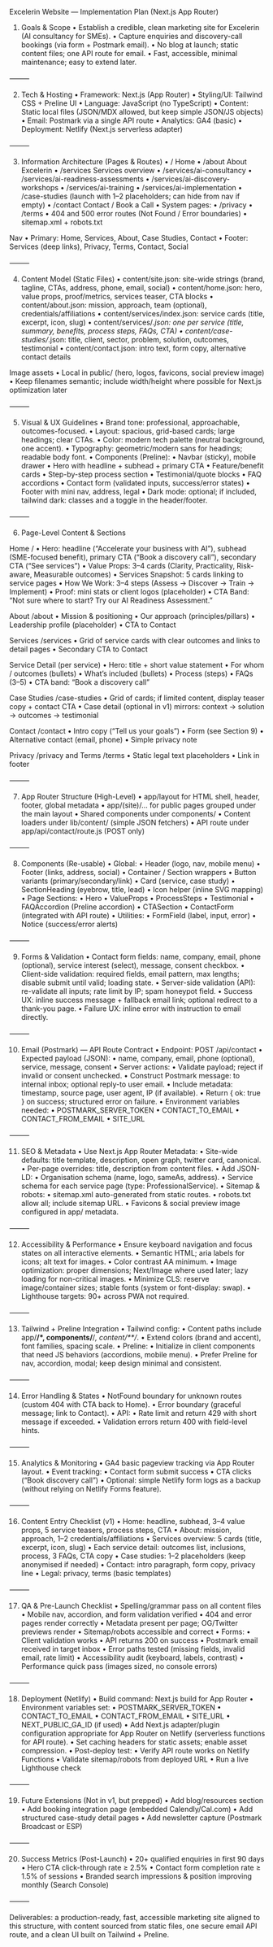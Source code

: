 Excelerin Website — Implementation Plan (Next.js App Router)

1) Goals & Scope
	•	Establish a credible, clean marketing site for Excelerin (AI consultancy for SMEs).
	•	Capture enquiries and discovery-call bookings (via form + Postmark email).
	•	No blog at launch; static content files; one API route for email.
	•	Fast, accessible, minimal maintenance; easy to extend later.

⸻

2) Tech & Hosting
	•	Framework: Next.js (App Router)
	•	Styling/UI: Tailwind CSS + Preline UI
	•	Language: JavaScript (no TypeScript)
	•	Content: Static local files (JSON/MDX allowed, but keep simple JSON/JS objects)
	•	Email: Postmark via a single API route
	•	Analytics: GA4 (basic)
	•	Deployment: Netlify (Next.js serverless adapter)

⸻

3) Information Architecture (Pages & Routes)
	•	/ Home
	•	/about About Excelerin
	•	/services Services overview
	•	/services/ai-consultancy
	•	/services/ai-readiness-assessments
	•	/services/ai-discovery-workshops
	•	/services/ai-training
	•	/services/ai-implementation
	•	/case-studies (launch with 1–2 placeholders; can hide from nav if empty)
	•	/contact Contact / Book a Call
	•	System pages:
	•	/privacy
	•	/terms
	•	404 and 500 error routes (Not Found / Error boundaries)
	•	sitemap.xml + robots.txt

Nav
	•	Primary: Home, Services, About, Case Studies, Contact
	•	Footer: Services (deep links), Privacy, Terms, Contact, Social

⸻

4) Content Model (Static Files)
	•	content/site.json: site-wide strings (brand, tagline, CTAs, address, phone, email, social)
	•	content/home.json: hero, value props, proof/metrics, services teaser, CTA blocks
	•	content/about.json: mission, approach, team (optional), credentials/affiliations
	•	content/services/index.json: service cards (title, excerpt, icon, slug)
	•	content/services/*.json: one per service (title, summary, benefits, process steps, FAQs, CTA)
	•	content/case-studies/*.json: title, client, sector, problem, solution, outcomes, testimonial
	•	content/contact.json: intro text, form copy, alternative contact details

Image assets
	•	Local in public/ (hero, logos, favicons, social preview image)
	•	Keep filenames semantic; include width/height where possible for Next.js <Image> optimization later

⸻

5) Visual & UX Guidelines
	•	Brand tone: professional, approachable, outcomes-focused.
	•	Layout: spacious, grid-based cards; large headings; clear CTAs.
	•	Color: modern tech palette (neutral background, one accent).
	•	Typography: geometric/modern sans for headings; readable body font.
	•	Components (Preline):
	•	Navbar (sticky), mobile drawer
	•	Hero with headline + subhead + primary CTA
	•	Feature/benefit cards
	•	Step-by-step process section
	•	Testimonial/quote blocks
	•	FAQ accordions
	•	Contact form (validated inputs, success/error states)
	•	Footer with mini nav, address, legal
	•	Dark mode: optional; if included, tailwind dark: classes and a toggle in the header/footer.

⸻

6) Page-Level Content & Sections

Home /
	•	Hero: headline (“Accelerate your business with AI”), subhead (SME-focused benefit), primary CTA (“Book a discovery call”), secondary CTA (“See services”)
	•	Value Props: 3–4 cards (Clarity, Practicality, Risk-aware, Measurable outcomes)
	•	Services Snapshot: 5 cards linking to service pages
	•	How We Work: 3–4 steps (Assess → Discover → Train → Implement)
	•	Proof: mini stats or client logos (placeholder)
	•	CTA Band: “Not sure where to start? Try our AI Readiness Assessment.”

About /about
	•	Mission & positioning
	•	Our approach (principles/pillars)
	•	Leadership profile (placeholder)
	•	CTA to Contact

Services /services
	•	Grid of service cards with clear outcomes and links to detail pages
	•	Secondary CTA to Contact

Service Detail (per service)
	•	Hero: title + short value statement
	•	For whom / outcomes (bullets)
	•	What’s included (bullets)
	•	Process (steps)
	•	FAQs (3–5)
	•	CTA band: “Book a discovery call”

Case Studies /case-studies
	•	Grid of cards; if limited content, display teaser copy + contact CTA
	•	Case detail (optional in v1) mirrors: context → solution → outcomes → testimonial

Contact /contact
	•	Intro copy (“Tell us your goals”)
	•	Form (see Section 9)
	•	Alternative contact (email, phone)
	•	Simple privacy note

Privacy /privacy and Terms /terms
	•	Static legal text placeholders
	•	Link in footer

⸻

7) App Router Structure (High-Level)
	•	app/layout for HTML shell, header, footer, global metadata
	•	app/(site)/… for public pages grouped under the main layout
	•	Shared components under components/
	•	Content loaders under lib/content/ (simple JSON fetchers)
	•	API route under app/api/contact/route.js (POST only)

⸻

8) Components (Re-usable)
	•	Global:
	•	Header (logo, nav, mobile menu)
	•	Footer (links, address, social)
	•	Container / Section wrappers
	•	Button variants (primary/secondary/link)
	•	Card (service, case study)
	•	SectionHeading (eyebrow, title, lead)
	•	Icon helper (inline SVG mapping)
	•	Page Sections:
	•	Hero
	•	ValueProps
	•	ProcessSteps
	•	Testimonial
	•	FAQAccordion (Preline accordion)
	•	CTASection
	•	ContactForm (integrated with API route)
	•	Utilities:
	•	FormField (label, input, error)
	•	Notice (success/error alerts)

⸻

9) Forms & Validation
	•	Contact form fields: name, company, email, phone (optional), service interest (select), message, consent checkbox.
	•	Client-side validation: required fields, email pattern, max lengths; disable submit until valid; loading state.
	•	Server-side validation (API): re-validate all inputs; rate limit by IP; spam honeypot field.
	•	Success UX: inline success message + fallback email link; optional redirect to a thank-you page.
	•	Failure UX: inline error with instruction to email directly.

⸻

10) Email (Postmark) — API Route Contract
	•	Endpoint: POST /api/contact
	•	Expected payload (JSON):
	•	name, company, email, phone (optional), service, message, consent
	•	Server actions:
	•	Validate payload; reject if invalid or consent unchecked.
	•	Construct Postmark message: to internal inbox; optional reply-to user email.
	•	Include metadata: timestamp, source page, user agent, IP (if available).
	•	Return { ok: true } on success; structured error on failure.
	•	Environment variables needed:
	•	POSTMARK_SERVER_TOKEN
	•	CONTACT_TO_EMAIL
	•	CONTACT_FROM_EMAIL
	•	SITE_URL

⸻

11) SEO & Metadata
	•	Use Next.js App Router Metadata:
	•	Site-wide defaults: title template, description, open graph, twitter card, canonical.
	•	Per-page overrides: title, description from content files.
	•	Add JSON-LD:
	•	Organisation schema (name, logo, sameAs, address).
	•	Service schema for each service page (type: ProfessionalService).
	•	Sitemap & robots:
	•	sitemap.xml auto-generated from static routes.
	•	robots.txt allow all; include sitemap URL.
	•	Favicons & social preview image configured in app/ metadata.

⸻

12) Accessibility & Performance
	•	Ensure keyboard navigation and focus states on all interactive elements.
	•	Semantic HTML; aria labels for icons; alt text for images.
	•	Color contrast AA minimum.
	•	Image optimization: proper dimensions; Next/Image where used later; lazy loading for non-critical images.
	•	Minimize CLS: reserve image/container sizes; stable fonts (system or font-display: swap).
	•	Lighthouse targets: 90+ across PWA not required.

⸻

13) Tailwind + Preline Integration
	•	Tailwind config:
	•	Content paths include app/**/*, components/**/*, content/**/*.
	•	Extend colors (brand and accent), font families, spacing scale.
	•	Preline:
	•	Initialize in client components that need JS behaviors (accordions, mobile menu).
	•	Prefer Preline for nav, accordion, modal; keep design minimal and consistent.

⸻

14) Error Handling & States
	•	NotFound boundary for unknown routes (custom 404 with CTA back to Home).
	•	Error boundary (graceful message; link to Contact).
	•	API:
	•	Rate limit and return 429 with short message if exceeded.
	•	Validation errors return 400 with field-level hints.

⸻

15) Analytics & Monitoring
	•	GA4 basic pageview tracking via App Router layout.
	•	Event tracking:
	•	Contact form submit success
	•	CTA clicks (“Book discovery call”)
	•	Optional: simple Netlify form logs as a backup (without relying on Netlify Forms feature).

⸻

16) Content Entry Checklist (v1)
	•	Home: headline, subhead, 3–4 value props, 5 service teasers, process steps, CTA
	•	About: mission, approach, 1–2 credentials/affiliations
	•	Services overview: 5 cards (title, excerpt, icon, slug)
	•	Each service detail: outcomes list, inclusions, process, 3 FAQs, CTA copy
	•	Case studies: 1–2 placeholders (keep anonymised if needed)
	•	Contact: intro paragraph, form copy, privacy line
	•	Legal: privacy, terms (basic templates)

⸻

17) QA & Pre-Launch Checklist
	•	Spelling/grammar pass on all content files
	•	Mobile nav, accordion, and form validation verified
	•	404 and error pages render correctly
	•	Metadata present per page; OG/Twitter previews render
	•	Sitemap/robots accessible and correct
	•	Forms:
	•	Client validation works
	•	API returns 200 on success
	•	Postmark email received in target inbox
	•	Error paths tested (missing fields, invalid email, rate limit)
	•	Accessibility audit (keyboard, labels, contrast)
	•	Performance quick pass (images sized, no console errors)

⸻

18) Deployment (Netlify)
	•	Build command: Next.js build for App Router
	•	Environment variables set:
	•	POSTMARK_SERVER_TOKEN
	•	CONTACT_TO_EMAIL
	•	CONTACT_FROM_EMAIL
	•	SITE_URL
	•	NEXT_PUBLIC_GA_ID (if used)
	•	Add Next.js adapter/plugin configuration appropriate for App Router on Netlify (serverless functions for API route).
	•	Set caching headers for static assets; enable asset compression.
	•	Post-deploy test:
	•	Verify API route works on Netlify Functions
	•	Validate sitemap/robots from deployed URL
	•	Run a live Lighthouse check

⸻

19) Future Extensions (Not in v1, but prepped)
	•	Add blog/resources section
	•	Add booking integration page (embedded Calendly/Cal.com)
	•	Add structured case-study detail pages
	•	Add newsletter capture (Postmark Broadcast or ESP)

⸻

20) Success Metrics (Post-Launch)
	•	20+ qualified enquiries in first 90 days
	•	Hero CTA click-through rate ≥ 2.5%
	•	Contact form completion rate ≥ 1.5% of sessions
	•	Branded search impressions & position improving monthly (Search Console)

⸻

Deliverables: a production-ready, fast, accessible marketing site aligned to this structure, with content sourced from static files, one secure email API route, and a clean UI built on Tailwind + Preline.